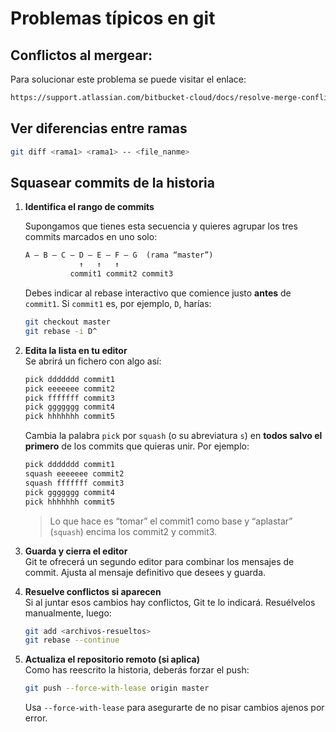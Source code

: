 # Problemas típicos en git

## Conflictos al mergear:

Para solucionar este problema se puede visitar el enlace:
```txt
https://support.atlassian.com/bitbucket-cloud/docs/resolve-merge-conflicts/
```

## Ver diferencias entre ramas

```bash
git diff <rama1> <rama1> -- <file_nanme>
```

## Squasear commits de la historia

1. **Identifica el rango de commits**  

   Supongamos que tienes esta secuencia y quieres agrupar 
   los tres commits marcados en uno solo:  

   ```txt
   A — B — C — D — E — F — G  (rama “master”)
               ↑   ↑   ↑
             commit1 commit2 commit3
   ```  

   Debes indicar al rebase interactivo que comience justo **antes**
   de `commit1`. Si `commit1` es, por ejemplo, `D`, harías:

   ```bash
   git checkout master
   git rebase -i D^
   ```

2. **Edita la lista en tu editor**  
   Se abrirá un fichero con algo así:

   ```txt
   pick ddddddd commit1
   pick eeeeeee commit2
   pick fffffff commit3
   pick ggggggg commit4
   pick hhhhhhh commit5
   ```

   Cambia la palabra `pick` por `squash` (o su abreviatura `s`) en **todos salvo el primero** de los commits que quieras unir. Por ejemplo:

   ```txt
   pick ddddddd commit1
   squash eeeeeee commit2
   squash fffffff commit3
   pick ggggggg commit4
   pick hhhhhhh commit5
   ```

   > Lo que hace es “tomar” el commit1 como base y “aplastar” (`squash`)
   encima los commit2 y commit3.

3. **Guarda y cierra el editor**  
   Git te ofrecerá un segundo editor para combinar los mensajes de commit.
  Ajusta al mensaje definitivo que desees y guarda.

4. **Resuelve conflictos si aparecen**  
   Si al juntar esos cambios hay conflictos, Git te lo indicará. Resuélvelos manualmente, luego:

   ```bash
   git add <archivos-resueltos>
   git rebase --continue
   ```

5. **Actualiza el repositorio remoto (si aplica)**  
   Como has reescrito la historia, deberás forzar el push:

   ```bash
   git push --force-with-lease origin master
   ```

   Usa `--force-with-lease` para asegurarte de no pisar cambios ajenos por error.
